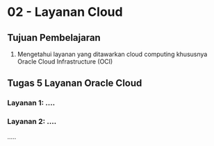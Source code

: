 # 02 - Layanan Cloud

## Tujuan Pembelajaran

1. Mengetahui layanan yang ditawarkan cloud computing khususnya Oracle Cloud
Infrastructure (OCI)

## Tugas 5 Layanan Oracle Cloud

### Layanan 1: ....



### Layanan 2: ....

.....



